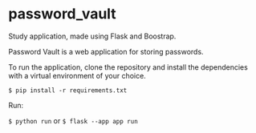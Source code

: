 # password_vault

Study application, made using Flask and Boostrap.

Password Vault is a web application for storing passwords.

To run the application, clone the repository and install the dependencies with a virtual environment of your choice.

```$ pip install -r requirements.txt```

Run:

```$ python run``` or ```$ flask --app app run```
